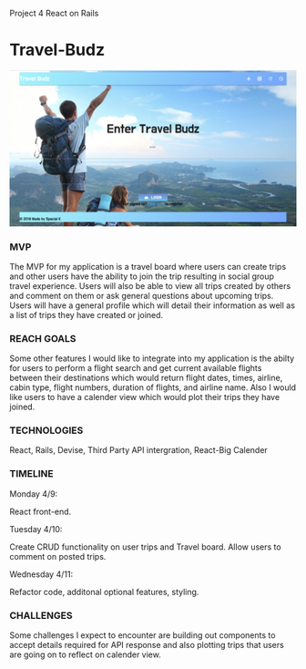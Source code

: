  Project 4 React on Rails

<h1>Travel-Budz</h1>
<a href="https://travelbudz.herokuapp.com/"><img src="./public/static/media/screen.png"></a>
 

<h3>MVP</h3>
  
  The MVP for my application is a travel board where users can create trips and other users have the ability to join the trip resulting in social group travel experience. Users will also be able to view all trips created by others and comment on them or ask general questions about upcoming trips. Users will have a general profile which will detail their information as well as a list of trips they have created or joined.


<h3>REACH GOALS</h3>
 
  Some other features I would like to integrate into my application is the abilty for users to perform a flight search and get current available flights between their destinations which would return flight dates, times, airline, cabin type, flight numbers, duration of flights, and airline name.
  Also I would like users to have a calender view which would plot their trips they have joined.
 
 

<h3>TECHNOLOGIES</h3>
 
 React, Rails, Devise, Third Party API intergration, React-Big Calender
 

<h3>TIMELINE</h3>
 
Monday 4/9:
 
React front-end.
 
Tuesday 4/10:
 
Create CRUD functionality on user trips and Travel board. Allow users to comment on posted trips.

 
 Wednesday 4/11: 
 
Refactor code, additonal optional features, styling.
 

<h3>CHALLENGES</h3>
 
 Some challenges I expect to encounter are building out components to accept details required for API response and also plotting trips that users are going on to reflect on calender view.